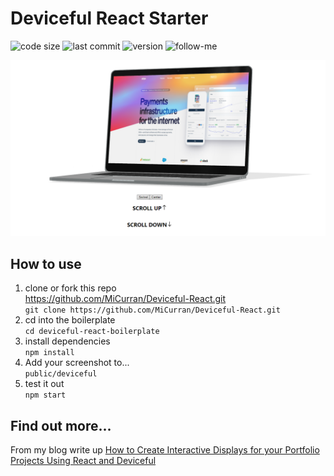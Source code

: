 # Deviceful React Starter
![code size](https://img.shields.io/github/languages/code-size/micurran/Deviceful-React-Boilerplate) ![last commit](https://img.shields.io/github/last-commit/micurran/Deviceful-React-Boilerplate) ![version](https://img.shields.io/github/package-json/v/micurran/Deviceful-React-Boilerplate) ![follow-me](https://img.shields.io/twitter/follow/mcurran386?style=social)

![Deviceful React](./public/deviceful-react.png)

## How to use

1. clone or fork this repo  
https://github.com/MiCurran/Deviceful-React.git  
```git clone https://github.com/MiCurran/Deviceful-React.git```  
2. cd into the boilerplate  
``` cd deviceful-react-boilerplate ```  
3. install dependencies  
```npm install```  
4. Add your screenshot to...  
```public/deviceful```  
5. test it out  
```npm start```  

## Find out more...  
From my blog write up [How to Create Interactive Displays for your Portfolio Projects Using React and Deviceful](https://micurran.hashnode.dev/create-interactive-displays-for-your-projects-with-react)
